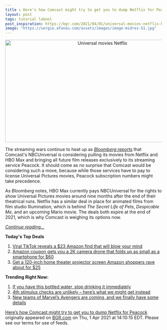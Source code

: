 ```yaml
---
title : Here’s how Comcast might try to get you to dump Netflix for Peacock
layout: post
tags: tutorial labnol
post_inspiration: https://bgr.com/2021/04/01/universal-movies-netflix-hbo-max-pulled-peacock/
image: "https://sergio.afanou.com/assets/images/image-midres-51.jpg"
---
```


<center><a href="https://bgr.com/2021/04/01/universal-movies-netflix-hbo-max-pulled-peacock/" class="bgr-rss-featured-image bgr-rss-test-class"><img loading="lazy" width="610" height="329" src="https://bgr.com/wp-content/uploads/2021/04/Minions.jpg?quality=70&amp;strip=all&amp;w=610" class="attachment-feed_normal size-feed_normal wp-post-image" alt="Universal movies Netflix" loading="lazy" srcset="https://bgr.com/wp-content/uploads/2021/04/Minions.jpg 1600w, https://bgr.com/wp-content/uploads/2021/04/Minions.jpg?resize=150,81 150w, https://bgr.com/wp-content/uploads/2021/04/Minions.jpg?resize=300,162 300w, https://bgr.com/wp-content/uploads/2021/04/Minions.jpg?resize=768,415 768w, https://bgr.com/wp-content/uploads/2021/04/Minions.jpg?resize=1024,553 1024w, https://bgr.com/wp-content/uploads/2021/04/Minions.jpg?resize=1536,829 1536w, https://bgr.com/wp-content/uploads/2021/04/Minions.jpg?resize=610,329 610w, https://bgr.com/wp-content/uploads/2021/04/Minions.jpg?resize=664,359 664w, https://bgr.com/wp-content/uploads/2021/04/Minions.jpg?resize=330,178 330w, https://bgr.com/wp-content/uploads/2021/04/Minions.jpg?resize=1200,648 1200w, https://bgr.com/wp-content/uploads/2021/04/Minions.jpg?resize=782,422 782w, https://bgr.com/wp-content/uploads/2021/04/Minions.jpg?resize=827,447 827w, https://bgr.com/wp-content/uploads/2021/04/Minions.jpg?resize=800,432 800w" sizes="(max-width: 610px) 100vw, 610px" title="Universal movies Netflix" /></a></center><p>The streaming wars continue to heat up as <a href="https://www.bloomberg.com/news/articles/2021-03-31/comcast-weighs-pulling-universal-s-movies-from-hbo-max-netflix"><em>Bloomberg</em> reports</a> that Comcast's NBCUniversal is considering pulling its movies from Netflix and HBO Max and bringing all future film releases exclusively to its streaming service Peacock. It should come as no surprise that Comcast would be considering such a move, because while those services have to pay to license Universal Pictures movies, Peacock subscription numbers might take precedence.</p>
<p>As <em>Bloomberg</em> notes, HBO Max currently pays NBCUniversal for the rights to show Universal Pictures movies around nine months after the end of their theatrical runs. Netflix has a similar deal in place for animated films from film studio Illumination, which is behind <em>The Secret Life of Pets</em>, <em>Despicable Me</em>, and an upcoming Mario movie. The deals both expire at the end of 2021, which is why Comcast is weighing its options now.</p>
<p><a href="https://bgr.com/2021/04/01/universal-movies-netflix-hbo-max-pulled-peacock/" class="more-link"><em>Continue reading...</em></a></p>


<p><strong>Today's Top Deals</strong></p>
<ol>
<li><a href="https://bgr.com/2021/04/01/viral-tiktok-reveals-a-23-amazon-find-that-will-blow-your-mind/?utm_source=rss&#038;utm_campaign=topdeals">Viral TikTok reveals a $23 Amazon find that will blow your mind</a></li>
<li><a href="https://bgr.com/2021/04/01/drone-with-camera-on-amazon-prime-coupon-lowest-price/?utm_source=rss&#038;utm_campaign=topdeals">Amazon coupon gets you a 2K camera drone that folds up as small as a smartphone for $60</a></li>
<li><a href="https://bgr.com/2021/04/01/projector-screen-amazon-prime-best-seller-price-discount/?utm_source=rss&#038;utm_campaign=topdeals">Get a 120-inch home theater projector screen Amazon shoppers rave about for $25</a></li>
</ol>

<p><strong>Trending Right Now:</strong></p>
<ol>
<li><a href="https://bgr.com/2021/04/01/real-water-recall-brand-fda/">If you have this bottled water, stop drinking it immediately</a></li>
<li><a href="https://bgr.com/2021/04/01/new-stimulus-check-fourth-covid-19-payment-unlikely/">4th stimulus checks are unlikely &#8211; here&#8217;s what we might get instead</a></li>
<li><a href="https://bgr.com/2021/04/01/avengers-5-rumors-young-dark-west-coast-avengers-mcu-stories/">New teams of Marvel&#8217;s Avengers are coming, and we finally have some details</a></li>
</ol>
<p><a href="https://bgr.com/2021/04/01/universal-movies-netflix-hbo-max-pulled-peacock/">Here’s how Comcast might try to get you to dump Netflix for Peacock</a> originally appeared on <a href="http://bgr.com">BGR.com</a> on Thu, 1 Apr 2021 at 14:10:15 EDT. Please see our terms for use of feeds.</p>
